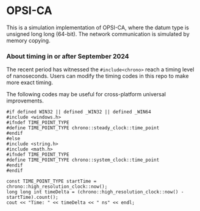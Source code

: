 # OPSI-CA

This is a simulation implementation of OPSI-CA, where the datum type is unsigned long long (64-bit). The network communication is simulated by memory copying. 

### About timing in or after September 2024

The recent period has witnessed the ``#include<chrono>`` reach a timing level of nanoseconds. Users can modify the timing codes in this repo to make more exact timing. 

The following codes may be useful for cross-platform universal improvements. 

```
#if defined WIN32 || defined _WIN32 || defined _WIN64
#include <windows.h>
#ifndef TIME_POINT_TYPE
#define TIME_POINT_TYPE chrono::steady_clock::time_point
#endif
#else
#include <string.h>
#include <math.h>
#ifndef TIME_POINT_TYPE
#define TIME_POINT_TYPE chrono::system_clock::time_point
#endif
#endif
```

```
const TIME_POINT_TYPE startTime = chrono::high_resolution_clock::now();
long long int timeDelta = (chrono::high_resolution_clock::now() - startTime).count();
cout << "Time: " << timeDelta << " ns" << endl;
```
